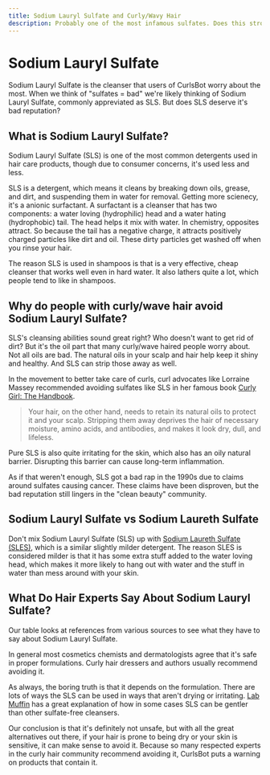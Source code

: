 ```yaml
---
title: Sodium Lauryl Sulfate and Curly/Wavy Hair
description: Probably one of the most infamous sulfates. Does this strong detergent deserve the bad rap?
---
```

# Sodium Lauryl Sulfate

Sodium Lauryl Sulfate is the cleanser that users of CurlsBot worry about the most. When we think of "sulfates = bad" we're likely thinking of Sodium Lauryl Sulfate, commonly appreviated as SLS. But does SLS deserve it's bad reputation?

## What is Sodium Lauryl Sulfate?

Sodium Lauryl Sulfate (SLS) is one of the most common detergents used in hair care products, though due to consumer concerns, it's used less and less.

SLS is a detergent, which means it cleans by breaking down oils, grease, and dirt, and suspending them in water for removal. Getting more scienecy, it's a anionic surfactant. A surfactant is a cleanser that has two components: a water loving (hydrophilic) head and a water hating (hydrophobic) tail. The head helps it mix with water. In chemistry, opposites attract. So because the tail has a negative charge, it attracts positively charged particles like dirt and oil. These dirty particles get washed off when you rinse your hair.

The reason SLS is used in shampoos is that is a very effective, cheap cleanser that works well even in hard water. It also lathers quite a lot, which people tend to like in shampoos.

## Why do people with curly/wave hair avoid Sodium Lauryl Sulfate?

SLS's cleansing abilities sound great right? Who doesn't want to get rid of dirt? But it's the oil part that many curly/wave haired people worry about. Not all oils are bad. The natural oils in your scalp and hair help keep it shiny and healthy. And SLS can strip those away as well.

In the movement to better take care of curls, curl advocates like Lorraine Massey recommended avoiding sulfates like SLS in her famous book [Curly Girl: The Handbook](https://amzn.to/40b2Jfr).

> Your hair, on the other hand, needs to retain its natural oils to protect it and your scalp. Stripping them away deprives the hair of necessary moisture, amino acids, and antibodies, and makes it look dry, dull, and lifeless.

Pure SLS is also quite irritating for the skin, which also has an oily natural barrier. Disrupting this barrier can cause long-term inflammation.

As if that weren't enough, SLS got a bad rap in the 1990s due to claims around sulfates causing cancer. These claims have been disproven, but the bad reputation still lingers in the "clean beauty" community.


## Sodium Lauryl Sulfate vs Sodium Laureth Sulfate

Don't mix Sodium Lauryl Sulfate (SLS) up with [Sodium Laureth Sulfate (SLES)](/ingredients/sodium-laureth-sulfate), which is a similar slightly milder detergent. The reason SLES is considered milder is that it has some extra stuff added to the water loving head, which makes it more likely to hang out with water and the stuff in water than mess around with your skin.


## What Do Hair Experts Say About Sodium Lauryl Sulfate?

Our table looks at references from various sources to see what they have to say about Sodium Lauryl Sulfate.

In general most cosmetics chemists and dermatologists agree that it's safe in proper formulations. Curly hair dressers and authors usually recommend avoiding it.

As always, the boring truth is that it depends on the formulation. There are lots of ways the SLS can be used in ways that aren't drying or irritating. [Lab Muffin](https://labmuffin.com/the-science-of-hair-products-shampoo-and-conditioner-with-video/) has a great explanation of how in some cases SLS can be gentler than other sulfate-free cleansers.

Our conclusion is that it's definitely not unsafe, but with all the great alternatives out there, if your hair is prone to being dry or your skin is sensitive, it can make sense to avoid it. Because so many respected experts in the curly hair community recommend avoiding it, CurlsBot puts a warning on products that contain it.

